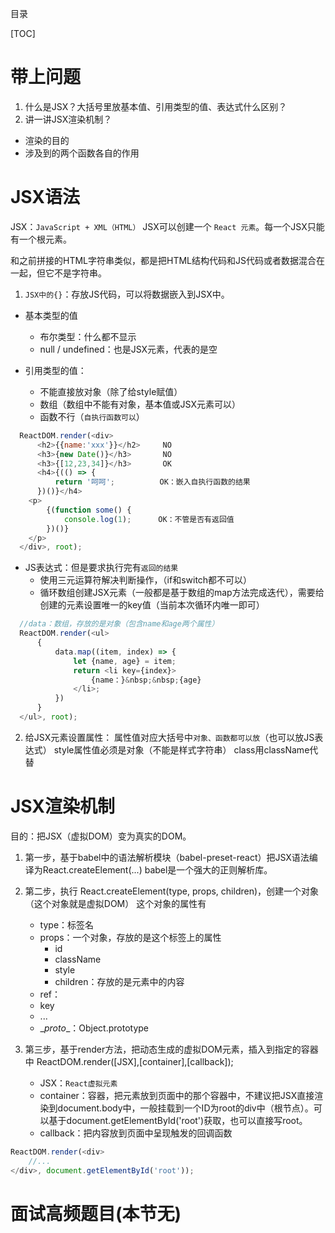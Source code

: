 目录

[TOC]

# 带上问题

1. 什么是JSX？大括号里放基本值、引用类型的值、表达式什么区别？
2. 讲一讲JSX渲染机制？
  - 渲染的目的
  - 涉及到的两个函数各自的作用

# JSX语法
JSX：`JavaScript + XML（HTML）`
JSX可以创建一个 `React 元素`。每一个JSX只能有一个根元素。

和之前拼接的HTML字符串类似，都是把HTML结构代码和JS代码或者数据混合在一起，但它不是字符串。

1. `JSX中的{}`：存放JS代码，可以将数据嵌入到JSX中。
- 基本类型的值
	+ 布尔类型：什么都不显示
	+ null / undefined：也是JSX元素，代表的是空

- 引用类型的值：
	+ 不能直接放对象（除了给style赋值）
	+ 数组（数组中不能有对象，基本值或JSX元素可以）
	+ 函数不行（`自执行函数可以`）
```javascript
  ReactDOM.render(<div>
      <h2>{{name:'xxx'}}</h2>     NO
      <h3>{new Date()}</h3>       NO
      <h3>{[12,23,34]}</h3>       OK
      <h4>{(() => {
          return '呵呵';          OK：嵌入自执行函数的结果
      })()}</h4>
    <p>
        {(function some() {
            console.log(1);      OK：不管是否有返回值
        })()}
    </p>
  </div>, root);
```

- JS表达式：但是要求执行完有`返回的结果`
	+ 使用三元运算符解决判断操作，（if和switch都不可以）	
	+ 循环数组创建JSX元素（一般都是基于数组的map方法完成迭代），需要给创建的元素设置唯一的key值（当前本次循环内唯一即可）
```javascript
  //data：数组，存放的是对象（包含name和age两个属性）
  ReactDOM.render(<ul>
      {
          data.map((item, index) => {
	          let {name, age} = item;
              return <li key={index}>
                  {name：}&nbsp;&nbsp;{age}
              </li>;
          })
      }
  </ul>, root);
```
2. 给JSX元素设置属性：
属性值对应大括号中`对象、函数都可以放`（也可以放JS表达式）
style属性值必须是对象（不能是样式字符串）
class用className代替


# JSX渲染机制
目的：把JSX（虚拟DOM）变为真实的DOM。

1. 第一步，基于babel中的语法解析模块（babel-preset-react）把JSX语法编译为React.createElement(...)
babel是一个强大的正则解析库。

2. 第二步，执行 React.createElement(type, props, children)，创建一个对象（这个对象就是虚拟DOM）
这个对象的属性有
	+ type：标签名
	+ props：一个对象，存放的是这个标签上的属性
		+ id
		+ className
		+ style
		+ children：存放的是元素中的内容
	+ ref：
	+ key
	+ ...
	+ \__proto__：Object.prototype
3. 第三步，基于render方法，把动态生成的虚拟DOM元素，插入到指定的容器中
ReactDOM.render([JSX],[container],[callback]);
	+ JSX：`React虚拟元素`
	+ container：容器，把元素放到页面中的那个容器中，不建议把JSX直接渲染到document.body中，一般挂载到一个ID为root的div中（根节点）。可以基于document.getElementById('root')获取，也可以直接写root。
	+ callback：把内容放到页面中呈现触发的回调函数
```javascript
ReactDOM.render(<div>
    //...
</div>, document.getElementById('root'));
```


# 面试高频题目(本节无)